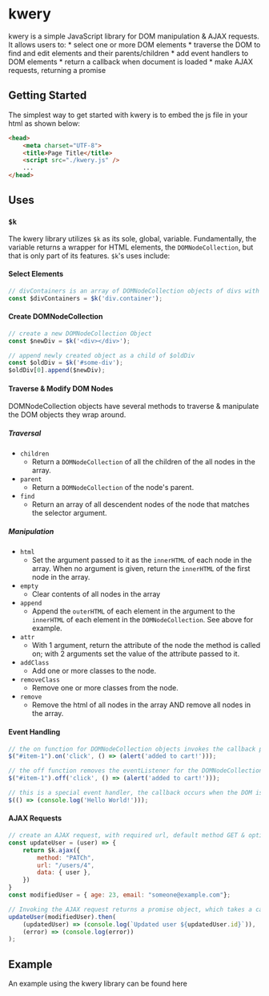 # kwery

kwery is a simple JavaScript library for DOM manipulation & AJAX requests. It allows users to:
    * select one or more DOM elements
    * traverse the DOM to find and edit elements and their parents/children
    * add event handlers to DOM elements
    * return a callback when document is loaded
    * make AJAX requests, returning a promise


## Getting Started

The simplest way to get started with kwery is to embed the js file in your html as shown below:
```html
<head>
    <meta charset="UTF-8">
    <title>Page Title</title>
    <script src="./kwery.js" />
    ...
</head>
```

## Uses

### `$k`

The kwery library utilizes `$k` as its sole, global, variable. Fundamentally, the variable returns a wrapper for HTML elements, the `DOMNodeCollection`, but that is only part of its features. `$k`'s uses include:

#### Select Elements
```js
// divContainers is an array of DOMNodeCollection objects of divs with class container in the HTML
const $divContainers = $k('div.container');
```

#### Create DOMNodeCollection
```js
// create a new DOMNodeCollection Object
const $newDiv = $k('<div></div>');

// append newly created object as a child of $oldDiv
const $oldDiv = $k('#some-div');
$oldDiv[0].append($newDiv);
```

#### Traverse & Modify DOM Nodes

DOMNodeCollection objects have several methods to traverse & manipulate the DOM objects they wrap around.

##### Traversal
* `children`
    * Return a `DOMNodeCollection` of all the children of the all nodes in the array.
* `parent`
    * Return a `DOMNodeCollection` of the node's parent.
* `find`
    * Return an array of all descendent nodes of the node that matches the selector argument.

##### Manipulation
* `html`
    * Set the argument passed to it as the `innerHTML` of each node in the array. When no argument is given, return the `innerHTML` of the first node in the array.
* `empty`
    * Clear contents of all nodes in the array
* `append`
    * Append the `outerHTML` of each element in the argument to the `innerHTML` of each element in the `DOMNodeCollection`. See above for example.
* `attr`
    * With 1 argument, return the attribute of the node the method is called on; with 2 arguments set the value of the attribute passed to it.
* `addClass`
    * Add one or more classes to the node.
* `removeClass`
    * Remove one or more classes from the node.
* `remove`
    * Remove the html of all nodes in the array AND remove all nodes in the array.


#### Event Handling
```js
// the on function for DOMNodeCollection objects invokes the callback passed to it when the event occurs
$("#item-1").on('click', () => (alert('added to cart!')));

// the off function removes the eventListener for the DOMNodeCollection object
$("#item-1").off('click', () => (alert('added to cart!')));

// this is a special event handler, the callback occurs when the DOM is loaded on the webpage
$(() => (console.log('Hello World!')));
```

#### AJAX Requests
```js
// create an AJAX request, with required url, default method GET & optional data attribute
const updateUser = (user) => {
    return $k.ajax({
        method: "PATCh",
        url: "/users/4",
        data: { user },
    })
}
const modifiedUser = { age: 23, email: "someone@example.com"};

// Invoking the AJAX request returns a promise object, which takes a callback as its argument to execute on fulfillment, and optionally a callback that executes on rejection
updateUser(modifiedUser).then(
    (updatedUser) => (console.log(`Updated user ${updatedUser.id}`)),
    (error) => (console.log(error))
);

```


## Example

An example using the kwery library can be found here